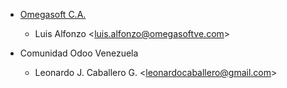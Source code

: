 - [Omegasoft C.A.](https://www.omegasoftve.com/)
  - Luis Alfonzo \<<luis.alfonzo@omegasoftve.com>\>

- Comunidad Odoo Venezuela
  - Leonardo J. Caballero G. \<<leonardocaballero@gmail.com>\>
